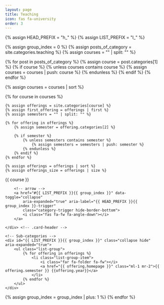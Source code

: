 ```yaml
---
layout: page
title: Teaching
icon: fas fa-university
order: 3
---
```



{% assign HEAD_PREFIX = "h_" %}
{% assign LIST_PREFIX = "l_" %}

{% assign group_index = 0 %}
{% assign posts_of_category = site.categories.teaching %}
{% assign courses = "" | split: "" %}

{% for post in posts_of_category %}
    {% assign course = post.categories[1] %}
    {% if course %}
        {% unless courses contains course %}
            {% assign courses = courses | push: course %}
        {% endunless %}
    {% endif %}
{% endfor %}

{% assign courses = courses | sort %}

{% for course in courses %}

    {% assign offerings = site.categories[course] %}
    {% assign first_offering = offerings | first %} 
    {% assign semesters = "" | split: "" %}

    {% for offering in offerings %}
        {% assign semester = offering.categories[2] %}

        {% if semester %}
            {% unless semesters contains semester %}
                {% assign semesters = semesters | push: semester %}
            {% endunless %}
        {% endif %}
    {% endfor %}

    {% assign offerings = offerings | sort %}
    {% assign offerings_size = offerings | size %}
    
<div class="card categories">
    <!-- top-category -->
    <div id="{{ HEAD_PREFIX }}{{ group_index }}"
        class="card-header d-flex justify-content-between hide-border-bottom">
        <span>
            <i class="far fa-folder-open fa-fw"></i>
            {{ course }}
        </span>

        <!-- arrow -->
        <a href="#{{ LIST_PREFIX }}{{ group_index }}" data-toggle="collapse"
            aria-expanded="true" aria-label="{{ HEAD_PREFIX }}{{ group_index }}-trigger"
            class="category-trigger hide-border-bottom">
            <i class="fas fa-fw fa-angle-down"></i>
        </a>

    </div> <!-- .card-header -->

    <!-- Sub-categories -->
    <div id="{{ LIST_PREFIX }}{{ group_index }}" class="collapse hide" aria-expanded="true">
        <ul class="list-group">
            {% for offering in offerings %}
                <li class="list-group-item">
                    <i class="far fa-folder fa-fw"></i>
                    <a href="{{ offering.homepage }}" class="ml-1 mr-2">{{ offering.semester }} {{offering.year}}</a>
                </li>
            {% endfor %}
        </ul>
    </div>
</div> <!-- .card -->
{% assign group_index = group_index | plus: 1 %}
{% endfor %}



